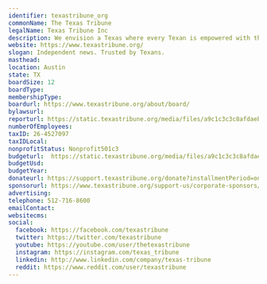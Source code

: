 ```yaml
---
identifier: texastribune_org
commonName: The Texas Tribune
legalName: Texas Tribune Inc
description: We envision a Texas where every Texan is empowered with the civic information they need to become full participants in our democracy. We believe that a more engaged, better informed, more civically aware Texas will help bring about a healthier, better educated, more productive, more prosperous and more equitable Texas.
website: https://www.texastribune.org/
slogan: Independent news. Trusted by Texans.
masthead:
location: Austin
state: TX
boardSize: 12
boardType:
membershipType:
boardurl: https://www.texastribune.org/about/board/
bylawsurl:
reporturl: https://static.texastribune.org/media/files/a9c1c3c3c8afdaebf6584b9541d8ba14/TT-2022-Annual-Report-031323.pdf?_ga=2.86939547.26141501.1678686313-1504076307.1676381431
numberOfEmployees:
taxID: 26-4527097
taxIDLocal:
nonprofitStatus: Nonprofit501c3
budgeturl:  https://static.texastribune.org/media/files/a9c1c3c3c8afdaebf6584b9541d8ba14/TT-2022-Annual-Report-031323.pdf
budgetUsd:
budgetYear:
donateurl: https://support.texastribune.org/donate?installmentPeriod=once&amount=100&campaignId=7016f000002Gv2vAAC
sponsorurl: https://www.texastribune.org/support-us/corporate-sponsors/
advertising:
telephone: 512-716-8600
emailContact:
websitecms:
social:
  facebook: https://facebook.com/texastribune
  twitter: https://twitter.com/texastribune
  youtube: https://youtube.com/user/thetexastribune
  instagram: https://instagram.com/texas_tribune
  linkedin: http://www.linkedin.com/company/texas-tribune
  reddit: https://www.reddit.com/user/texastribune
---
```


